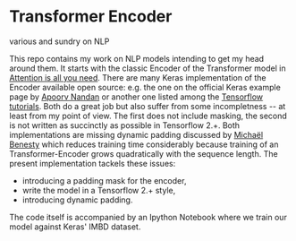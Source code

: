 # Transformer Encoder
various and sundry on NLP

This repo contains my work on NLP models intending to get my head around them. It starts with the classic Encoder of the Transformer model in [Attention is all you need](https://arxiv.org/pdf/1706.03762.pdf). There are many Keras implementation of the Encoder available open source: e.g. the one on the official Keras example page by [Apoorv Nandan](https://keras.io/examples/nlp/text_classification_with_transformer/) or another one listed among the [Tensorflow tutorials](https://www.tensorflow.org/tutorials/text/transformer). Both do a great job but also suffer from some incompletness -- at least from my point of view. The first does not include masking, the second is not written as succinctly as possible in Tensorflow 2.+. Both implementations are missing dynamic padding discussed by [Michaël Benesty](https://towardsdatascience.com/divide-hugging-face-transformers-training-time-by-2-or-more-21bf7129db9q-21bf7129db9e) which reduces training time considerably because training of an Transformer-Encoder grows quadratically with the sequence length. The present implementation tackels these issues:
* introducing a padding mask for the encoder,
* write the model in a Tensorflow 2.+ style,
* introducing dynamic padding.

The code itself is accompanied by an Ipython Notebook where we train our model against Keras' IMBD dataset.
